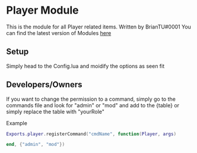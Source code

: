 # Player Module

This is the module for all Player related items. Written by BrianTU#0001
You can find the latest version of Modules [here](https://github.com/BrianxTu/Modules)

## Setup

Simply head to the Config.lua and moidify the options as seen fit

## Developers/Owners

If you want to change the permission to a command, simply go to the commands file and look for "admin" or "mod" and add to the {table} or simply replace the table with "yourRole"

Example
```lua
Exports.player.registerCommand("cmdName", function(Player, args)

end, {"admin", "mod"})
```

